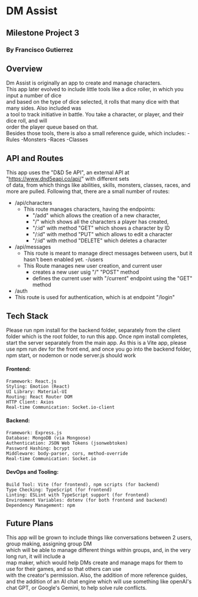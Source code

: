 # DM Assist
## Milestone Project 3  
### By Francisco Gutierrez

## Overview
Dm Assist is originally an app to create and manage characters.  
This app later evolved to include little tools like a dice roller, in which you input a number of dice  
and based on the type of dice selected, it rolls that many dice with that many sides. Also included was  
a tool to track initiative in battle. You take a character, or player, and their dice roll, and will  
order the player queue based on that.  
Besides those tools, there is also a small reference guide, which includes:
  -Rules
  -Monsters
  -Races
  -Classes

## API and Routes
This app uses the "D&D 5e API", an external API at "https://www.dnd5eapi.co/api/" with different sets  
of data, from which things like abilities, skills, monsters, classes, races, and more are pulled. 
Following that, there are a small number of routes:
  - /api/characters
    - This route manages characters, having the endpoints:
      - "/add" which allows the creation  of a new character,
      - "/" which shows all the characters a player has created,
      - "/:id" with method "GET" which shows a character by ID
      - "/:id" with method "PUT" which allows to edit a character
      - "/:id" with method "DELETE" which deletes a character
  - /api/messages
    - This route is meant to manage direct messages between users, but it hasn't been enabled yet.
  -/users
    - This Route manages new user creation, and current user
      - creates a new user usig "/" "POST" method
      - defines the current user with "/current" endpoint using the "GET" method
  - /auth
  -   This route is used for authentication, which is at endpoint "/login"


## Tech Stack
Please run npm install for the backend folder, separately from the client folder which is the root folder, to run this app. Once npm install completes, start the server separately from the main app. As this is a Vite app, please use npm run dev for the front end, and once you go into the backend folder, npm start, or nodemon or node server.js should work

  #### Frontend:
    Framework: React.js
    Styling: Emotion (React)
    UI Library: Material-UI
    Routing: React Router DOM
    HTTP Client: Axios
    Real-time Communication: Socket.io-client
    
  #### Backend:
    Framework: Express.js
    Database: MongoDB (via Mongoose)
    Authentication: JSON Web Tokens (jsonwebtoken)
    Password Hashing: bcrypt
    Middleware: body-parser, cors, method-override
    Real-time Communication: Socket.io
  #### DevOps and Tooling:
    Build Tool: Vite (for frontend), npm scripts (for backend)
    Type Checking: TypeScript (for frontend)
    Linting: ESLint with TypeScript support (for frontend)
    Environment Variables: dotenv (for both frontend and backend)
    Dependency Management: npm


## Future Plans
This app will be grown to include things like conversations between 2 users, group making, assigning group DM  
which will be able to manage different things within groups, and, in the very long run, it will include a  
map maker, which would help DMs create and manage maps for them to use for their games, and so that others can use  
with the creator's permission. Also, the addition of more reference guides, and the addition of an AI chat engine
which will use something like openAI's chat GPT, or Google's Gemini, to help solve rule conflicts.
